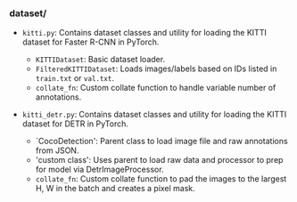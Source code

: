 ### dataset/

- `kitti.py`: Contains dataset classes and utility for loading the KITTI dataset for Faster R-CNN in PyTorch.

  - `KITTIDataset`: Basic dataset loader.
  - `FilteredKITTIDataset`: Loads images/labels based on IDs listed in `train.txt` or `val.txt`.
  - `collate_fn`: Custom collate function to handle variable number of annotations.

- `kitti_detr.py`: Contains dataset classes and utility for loading the KITTI dataset for DETR in PyTorch.

  - `CocoDetection': Parent class to load image file and raw annotations from JSON.
  - 'custom class': Uses parent to load raw data and processor to prep for model via DetrImageProcessor.
  - `collate_fn`: Custom collate function to pad the images to the largest H, W in the batch and creates a pixel mask.

